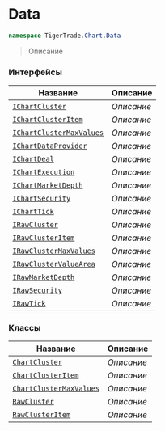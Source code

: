 
# Data
```csharp    
namespace TigerTrade.Chart.Data
```
> Описание


### Интерфейсы
| Название | Описание |
| --- | --- |
| [`IChartCluster`](./Data/IChartCluster.cs.md) | *Описание* |
| [`IChartClusterItem`](./Data/IChartClusterItem.cs.md) | *Описание* |
| [`IChartClusterMaxValues`](./Data/IChartClusterMaxValues.cs.md) | *Описание* |
| [`IChartDataProvider`](./Data/IChartDataProvider.cs.md) | *Описание* |
| [`IChartDeal`](./Data/IChartDeal.cs.md) | *Описание* |
| [`IChartExecution`](./Data/IChartExecution.cs.md) | *Описание* |
| [`IChartMarketDepth`](./Data/IChartMarketDepth.cs.md) | *Описание* |
| [`IChartSecurity`](./Data/IChartSecurity.cs.md) | *Описание* |
| [`IChartTick`](./Data/IChartTick.cs.md) | *Описание* |
| [`IRawCluster`](./Data/IRawCluster.cs.md) | *Описание* |
| [`IRawClusterItem`](./Data/IRawClusterItem.cs.md) | *Описание* |
| [`IRawClusterMaxValues`](./Data/IRawClusterMaxValues.cs.md) | *Описание* |
| [`IRawClusterValueArea`](./Data/IRawClusterValueArea.cs.md) | *Описание* |
| [`IRawMarketDepth`](./Data/IRawMarketDepth.cs.md) | *Описание* |
| [`IRawSecurity`](./Data/IRawSecurity.cs.md) | *Описание* |
| [`IRawTick`](./Data/IRawTick.cs.md) | *Описание* |

### Классы
| Название | Описание |
| --- | --- |
| [`ChartCluster`](./Data/ChartCluster.cs.md) | *Описание* |
| [`ChartClusterItem`](./Data/ChartClusterItem.cs.md) | *Описание* |
| [`ChartClusterMaxValues`](./Data/ChartClusterMaxValues.cs.md) | *Описание* |
| [`RawCluster`](./Data/RawCluster.cs.md) | *Описание* |
| [`RawClusterItem`](./Data/RawClusterItem.cs.md) | *Описание* |
